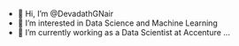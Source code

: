 - 👋 Hi, I’m @DevadathGNair
- 👀 I’m interested in Data Science and Machine Learning
- 🌱 I’m currently working as a Data Scientist at Accenture ...
<!---
DevadathGNair/DevadathGNair is a ✨ special ✨ repository because its `README.md` (this file) appears on your GitHub profile.
You can click the Preview link to take a look at your changes.
--->
